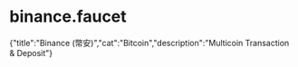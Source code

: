 # binance.faucet
{"title":"Binance (幣安)","cat":"Bitcoin","description":"Multicoin Transaction &amp; Deposit"}
